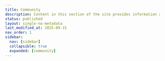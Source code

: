 ```yaml
---
title: Community
description: Content in this section of the site provides information about the community of practice surrounding the Paleo Data Knowledge Hub. Visit individual pages in the navigation to learn more.
status: published
layout: single-no-metadata
last_modified_at: 2025-09-15
nav_order: 1
sidebar:
  nav: [sidebar]
  collapsible: true
  expanded: [community]
---
```

